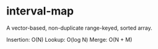 # interval-map

A vector-based, non-duplicate range-keyed, sorted array.

Insertion: O(N)
Lookup: O(log N)
Merge: O(N + M)
